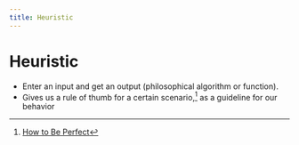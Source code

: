 ```yaml
---
title: Heuristic
---
```


# Heuristic

- Enter an input and get an output (philosophical algorithm or function).
- Gives us a rule of thumb for a certain scenario,[^1]  as a guideline for our behavior

[^1]: [How to Be Perfect](../philosophy/book-schur-2023.md)
